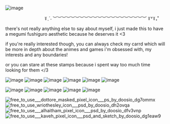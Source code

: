 ![image](https://github.com/aSoftVinnie/aSoftVinnie/assets/30376093/49f082bf-9ed9-479f-94a4-b46635976462)

⠀⠀⠀⠀⠀⠀⠀⠀⠀⠀⠀⠀꒦ˎˊ˗ ︶︶︶︶︶︶︶︶︶︶︶︶︶︶︶︶︶︶︶︶︶ ꒦꒷꒦₊˚

there's not really anything else to say about myself, i just made this to have a megumi fushiguro aesthetic because he deserves it <3

if you're really interested though, you can always check my carrd which will be more in depth about the animes and games i'm obsessed with, my interests and any boundaries!

or you can stare at these stamps because i spent way too much time looking for them </3

![image](https://github.com/aSoftVinnie/aSoftVinnie/assets/30376093/44a16fb6-0c36-43b4-8437-03cc4d51ceb7) ![image](https://github.com/aSoftVinnie/aSoftVinnie/assets/30376093/b5df616c-9859-4ef8-ac49-362bf10fbba3)
![image](https://github.com/aSoftVinnie/aSoftVinnie/assets/30376093/6d5b9ca6-67a2-4061-b9db-a35999c33c40) ![image](https://github.com/aSoftVinnie/aSoftVinnie/assets/30376093/4e681246-4428-4eeb-b746-da0a3d8ad50b) ![image](https://github.com/aSoftVinnie/aSoftVinnie/assets/30376093/b170a809-4081-4e19-b7e6-1d9e92fd0dc9) ![image](https://github.com/aSoftVinnie/aSoftVinnie/assets/30376093/5ab3306a-7cdf-4b54-bf5d-7b70ee246f39)

![image](https://github.com/aSoftVinnie/aSoftVinnie/assets/30376093/29090764-925c-4971-9e32-920c109814b8) ![image](https://github.com/aSoftVinnie/aSoftVinnie/assets/30376093/15a6b9dc-f9bd-4656-9d38-00335bcadd38) ![image](https://github.com/aSoftVinnie/aSoftVinnie/assets/30376093/a50a61da-3279-4c21-9839-7e0248a110c9) ![image](https://github.com/aSoftVinnie/aSoftVinnie/assets/30376093/67f221ca-e6de-4848-9267-632abd723005) ![image](https://github.com/aSoftVinnie/aSoftVinnie/assets/30376093/da501ff5-3a40-499a-875e-cd3e460f0e79)




![free_to_use___dottore_masked_pixel_icon___ps_by_doosio_dg7ommx](https://github.com/aSoftVinnie/aSoftVinnie/assets/30376093/0784603e-22a2-4d75-a2ca-eab822def3b1) ![free_to_use_wriothesley_icon___psd_by_doosio_dh2ovqa](https://github.com/aSoftVinnie/aSoftVinnie/assets/30376093/0ca6c8bd-e0aa-4a71-b907-0853a05a2281)
![free_to_use___alhaitham_pixel_icon___psd_by_doosio_dfv3vnp](https://github.com/aSoftVinnie/aSoftVinnie/assets/30376093/fe08910e-a906-4e15-b4f0-5fefac2d8a86) ![free_to_use___kaveh_pixel_icon___psd_and_sketch_by_doosio_dg1eaw9](https://github.com/aSoftVinnie/aSoftVinnie/assets/30376093/617471fd-97bb-4ce2-9fd9-1fd6a252b6ab)


